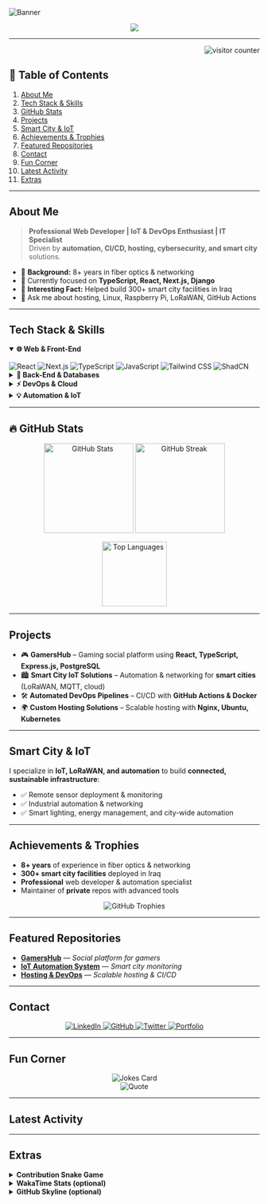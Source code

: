 <!-- Optional banner or header image -->
![Banner](https://your-image-url.com/banner.png)

<!-- Dynamic Typing SVG (customizable text, colors, speed) -->
<div align="center">
  <a href="https://github.com/Jjustmee23">
    <img src="https://readme-typing-svg.herokuapp.com?size=30&duration=3000&color=F7A80D&center=true&vCenter=true&width=900&height=60&lines=Welcome+to+My+GitHub!;I'm+Danny+(Jjustmee23);Developer+%7C+DevOps+%7C+Automation+%7C+Smart+City;Explore+My+Projects+%26+Enjoy!">
  </a>
</div>

---

<!-- Visitor counter (optional) -->
<div align="right">
  <img src="https://komarev.com/ghpvc/?username=Jjustmee23&style=flat-square&color=blue" alt="visitor counter"/>
</div>

## 📖 Table of Contents
1. [About Me](#about-me)  
2. [Tech Stack & Skills](#tech-stack--skills)  
3. [GitHub Stats](#-github-stats)  
4. [Projects](#projects)  
5. [Smart City & IoT](#smart-city--iot)  
6. [Achievements & Trophies](#achievements--trophies)  
7. [Featured Repositories](#featured-repositories)  
8. [Contact](#contact)  
9. [Fun Corner](#fun-corner)  
10. [Latest Activity](#latest-activity)  
11. [Extras](#extras)  

---

## About Me
> **Professional Web Developer | IoT & DevOps Enthusiast | IT Specialist**  
> Driven by **automation, CI/CD, hosting, cybersecurity, and smart city** solutions.

- 💼 **Background:** 8+ years in fiber optics & networking  
- 🌱 Currently focused on **TypeScript, React, Next.js, Django**  
- 👷 **Interesting Fact:** Helped build 300+ smart city facilities in Iraq  
- 💬 Ask me about hosting, Linux, Raspberry Pi, LoRaWAN, GitHub Actions

---

## Tech Stack & Skills

<details open>
  <summary><strong>🌐 Web & Front-End</strong></summary>
  <br />
  <img src="https://img.shields.io/badge/React-20232A?style=for-the-badge&logo=react" alt="React" />
  <img src="https://img.shields.io/badge/Next.js-000000?style=for-the-badge&logo=next.js" alt="Next.js" />
  <img src="https://img.shields.io/badge/TypeScript-007ACC?style=for-the-badge&logo=typescript&logoColor=white" alt="TypeScript" />
  <img src="https://img.shields.io/badge/JavaScript-F7DF1E?style=for-the-badge&logo=javascript&logoColor=black" alt="JavaScript" />
  <img src="https://img.shields.io/badge/TailwindCSS-38B2AC?style=for-the-badge&logo=tailwind-css" alt="Tailwind CSS" />
  <img src="https://img.shields.io/badge/ShadCN-Radix-FF5722?style=for-the-badge" alt="ShadCN" />
</details>

<details>
  <summary><strong>💾 Back-End & Databases</strong></summary>
  <br />
  <img src="https://img.shields.io/badge/Django-092E20?style=for-the-badge&logo=django&logoColor=white" alt="Django" />
  <img src="https://img.shields.io/badge/Node.js-339933?style=for-the-badge&logo=node.js" alt="Node.js" />
  <img src="https://img.shields.io/badge/Express.js-404D59?style=for-the-badge" alt="Express.js" />
  <img src="https://img.shields.io/badge/PostgreSQL-316192?style=for-the-badge&logo=postgresql" alt="PostgreSQL" />
  <img src="https://img.shields.io/badge/MySQL-4479A1?style=for-the-badge&logo=mysql" alt="MySQL" />
  <img src="https://img.shields.io/badge/MongoDB-4EA94B?style=for-the-badge&logo=mongodb" alt="MongoDB" />
  <img src="https://img.shields.io/badge/Drizzle-00C853?style=for-the-badge&logo=drizzle" alt="Drizzle ORM" />
</details>

<details>
  <summary><strong>⚡ DevOps & Cloud</strong></summary>
  <br />
  <img src="https://img.shields.io/badge/Docker-2496ED?style=for-the-badge&logo=docker&logoColor=white" alt="Docker" />
  <img src="https://img.shields.io/badge/GitHub_Actions-2088FF?style=for-the-badge&logo=github-actions&logoColor=white" alt="GitHub Actions" />
  <img src="https://img.shields.io/badge/Linux-FCC624?style=for-the-badge&logo=linux&logoColor=black" alt="Linux" />
  <img src="https://img.shields.io/badge/Ubuntu-E95420?style=for-the-badge&logo=ubuntu&logoColor=white" alt="Ubuntu" />
  <img src="https://img.shields.io/badge/Nginx-009639?style=for-the-badge&logo=nginx&logoColor=white" alt="Nginx" />
  <img src="https://img.shields.io/badge/Kubernetes-326CE5?style=for-the-badge&logo=kubernetes&logoColor=white" alt="Kubernetes" />
</details>

<details>
  <summary><strong>💡 Automation & IoT</strong></summary>
  <br />
  <img src="https://img.shields.io/badge/Python-3776AB?style=for-the-badge&logo=python&logoColor=white" alt="Python" />
  <img src="https://img.shields.io/badge/RaspberryPi-C51A4A?style=for-the-badge&logo=raspberry-pi" alt="Raspberry Pi" />
  <img src="https://img.shields.io/badge/LoRaWAN-0072C6?style=for-the-badge&logoColor=white" alt="LoRaWAN" />
  <img src="https://img.shields.io/badge/MQTT-00569E?style=for-the-badge&logo=mqtt&logoColor=white" alt="MQTT" />
</details>

---

## 🔥 GitHub Stats

<p align="center">
  <img src="https://github-readme-stats.vercel.app/api?username=Jjustmee23&show_icons=true&theme=radical" height="180" alt="GitHub Stats" />
  <img src="https://github-readme-streak-stats.herokuapp.com/?user=Jjustmee23&theme=radical" height="180" alt="GitHub Streak" />
</p>

<p align="center">
  <img src="https://github-readme-stats.vercel.app/api/top-langs/?username=Jjustmee23&layout=compact&theme=radical" height="130" alt="Top Languages" />
</p>

---

## Projects
- 🎮 **GamersHub** – Gaming social platform using **React, TypeScript, Express.js, PostgreSQL**  
- 🏙️ **Smart City IoT Solutions** – Automation & networking for **smart cities** (LoRaWAN, MQTT, cloud)  
- 🛠️ **Automated DevOps Pipelines** – CI/CD with **GitHub Actions & Docker**  
- 🌍 **Custom Hosting Solutions** – Scalable hosting with **Nginx, Ubuntu, Kubernetes**

---

## Smart City & IoT
I specialize in **IoT, LoRaWAN, and automation** to build **connected, sustainable infrastructure**:

- ✅ Remote sensor deployment & monitoring  
- ✅ Industrial automation & networking  
- ✅ Smart lighting, energy management, and city-wide automation  

---

## Achievements & Trophies

- **8+ years** of experience in fiber optics & networking  
- **300+ smart city facilities** deployed in Iraq  
- **Professional** web developer & automation specialist  
- Maintainer of **private** repos with advanced tools  

<!-- GitHub Trophies (requires no special config) -->
<p align="center">
  <img src="https://github-profile-trophy.vercel.app/?username=Jjustmee23&theme=onedark&no-frame=true&row=1&column=7" alt="GitHub Trophies" />
</p>

---

## Featured Repositories
- **[GamersHub](https://github.com/Jjustmee23/GamersHub)** — *Social platform for gamers*  
- **[IoT Automation System](https://github.com/Jjustmee23/IoT-Automation)** — *Smart city monitoring*  
- **[Hosting & DevOps](https://github.com/Jjustmee23/Hosting-Solutions)** — *Scalable hosting & CI/CD*

---

## Contact

<p align="center">
  <a href="https://www.linkedin.com/in/danny-verheyen-493862220/" target="_blank">
    <img src="https://img.shields.io/badge/LinkedIn-0A66C2?style=for-the-badge&logo=linkedin&logoColor=white" alt="LinkedIn" />
  </a>
  <a href="https://github.com/Jjustmee23" target="_blank">
    <img src="https://img.shields.io/badge/GitHub-100000?style=for-the-badge&logo=github&logoColor=white" alt="GitHub" />
  </a>
  <a href="https://twitter.com/YOUR_USERNAME" target="_blank">
    <img src="https://img.shields.io/badge/Twitter-1DA1F2?style=for-the-badge&logo=twitter&logoColor=white" alt="Twitter" />
  </a>
  <a href="https://yourportfolio.com" target="_blank">
    <img src="https://img.shields.io/badge/Portfolio-000?style=for-the-badge&logo=ko-fi&logoColor=white" alt="Portfolio" />
  </a>
</p>

---

## Fun Corner
<p align="center">
  <img src="https://readme-jokes.vercel.app/api" alt="Jokes Card" />
  <br/>
  <img src="https://quotes-github-readme.vercel.app/api?type=horizontal" alt="Quote" />
</p>

---

## Latest Activity
<!--START_SECTION:activity-->
<!-- (Requires the GitHub Actions workflow for auto updates) -->
<!--END_SECTION:activity-->

---

## Extras

<details>
  <summary><strong>Contribution Snake Game</strong></summary>
  
  <!-- For this feature, you need a GitHub Action that generates the SVG. See: https://github.com/Platane/snk -->
  <!-- Update the path to your own username and repository -->
  <br />
  <p align="center">
    <img src="https://github.com/Jjustmee23/Jjustmee23/blob/output/github-contribution-grid-snake.svg" alt="Snake animation" />
  </p>
</details>

<details>
  <summary><strong>WakaTime Stats (optional)</strong></summary>
  
  <!-- Requires WakaTime API key & GitHub Actions. See: https://github.com/athul/waka-readme -->
  <br />
  <p align="center">
    <img src="https://github-readme-stats.vercel.app/api/wakatime?username=YOUR_WAKATIME_USERNAME&theme=radical" alt="WakaTime Stats" />
  </p>
</details>

<details>
  <summary><strong>GitHub Skyline (optional)</strong></summary>
  
  <!-- Link to your personal Skyline (https://skyline.github.com/) -->
  <br />
  <p align="center">
    📡 <a href="https://skyline.github.com/Jjustmee23/2023" target="_blank">View My 3D GitHub Skyline!</a>
  </p>
</details>

